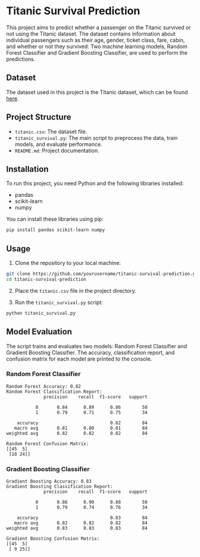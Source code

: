# Titanic Survival Prediction

This project aims to predict whether a passenger on the Titanic survived or not using the Titanic dataset. The dataset contains information about individual passengers such as their age, gender, ticket class, fare, cabin, and whether or not they survived. Two machine learning models, Random Forest Classifier and Gradient Boosting Classifier, are used to perform the predictions.

## Dataset

The dataset used in this project is the Titanic dataset, which can be found [here](https://www.kaggle.com/c/titanic/data).

## Project Structure

- `titanic.csv`: The dataset file.
- `titanic_survival.py`: The main script to preprocess the data, train models, and evaluate performance.
- `README.md`: Project documentation.

## Installation

To run this project, you need Python and the following libraries installed:

- pandas
- scikit-learn
- numpy

You can install these libraries using pip:

```bash
pip install pandas scikit-learn numpy
```

## Usage

1. Clone the repository to your local machine:

```bash
git clone https://github.com/yourusername/titanic-survival-prediction.git
cd titanic-survival-prediction
```

2. Place the `titanic.csv` file in the project directory.

3. Run the `titanic_survival.py` script:

```bash
python titanic_survival.py
```

## Model Evaluation

The script trains and evaluates two models: Random Forest Classifier and Gradient Boosting Classifier. The accuracy, classification report, and confusion matrix for each model are printed to the console.

### Random Forest Classifier

```plaintext
Random Forest Accuracy: 0.82
Random Forest Classification Report:
              precision    recall  f1-score   support

           0       0.84      0.89      0.86        50
           1       0.79      0.71      0.75        34

    accuracy                           0.82        84
   macro avg       0.81      0.80      0.81        84
weighted avg       0.82      0.82      0.82        84

Random Forest Confusion Matrix:
[[45  5]
 [10 24]]
```

### Gradient Boosting Classifier

```plaintext
Gradient Boosting Accuracy: 0.83
Gradient Boosting Classification Report:
              precision    recall  f1-score   support

           0       0.86      0.90      0.88        50
           1       0.79      0.74      0.76        34

    accuracy                           0.83        84
   macro avg       0.82      0.82      0.82        84
weighted avg       0.83      0.83      0.83        84

Gradient Boosting Confusion Matrix:
[[45  5]
 [ 9 25]]
```


